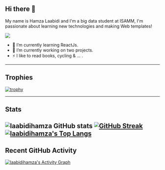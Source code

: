 
## Hi there 👋

My name is Hamza Laabidi and I'm a big data student at ISAMM, I'm passionate about learning new technologies and making Web templates!

<a href="https://github.com/DenverCoder1/readme-typing-svg">
<img src="https://readme-typing-svg.herokuapp.com?lines=Data+Analysis+Student;Frontend+Web+Developer&center=false&width=500&height=50">
</a>

- 🌱 I’m currently learning ReactJs.
- 🔭 I’m currently working on two projects.
- ⚡ I like to read books, cycling & ... .

---------------------------------------------------------------------------------------------------------------
## Trophies

[![trophy](https://github-profile-trophy.vercel.app/?username=laabidihamza&theme=radical)](https://github.com/ryo-ma/github-profile-trophy)

---------------------------------------------------------------------------------------------------------------
## Stats
![laabidihamza GitHub stats](https://github-readme-stats.vercel.app/api?username=laabidihamza&show-icons=true&theme=radical)
[![GitHub Streak](https://github-readme-streak-stats.herokuapp.com/?user=laabidihamza&theme=radical)](https://git.io/streak-stats) 
[![laabidihamza's Top Langs](https://github-readme-stats.vercel.app/api/top-langs/?username=laabidihamza&layout=compact&theme=radical)](https://github.com/anuraghazra/github-readme-stats)
---------------------------------------------------------------------------------------------------------------
## Recent GitHub Activity
   <a href="https://github.com/laabidihamza"><img alt="laabidihamza's Activity Graph" src="https://github-readme-activity-graph.cyclic.app/graph?username=laabidihamza&custom_title=laabidihamza's%20Contribution%20Graph&theme=react" /></a>
   